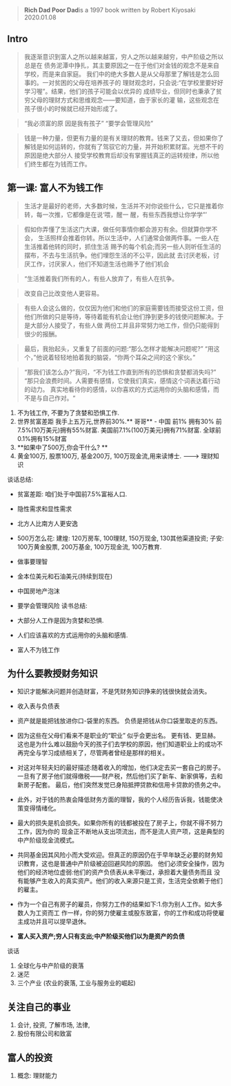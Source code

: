 > **Rich Dad Poor Dad**is a 1997 book written by Robert Kiyosaki
> 2020.01.08

## Intro
> 我逐渐意识到富人之所以越来越富，穷人之所以越来越穷，中产阶级之所以总是在 债务泥潭中挣扎，其主要原因之一在于他们对金钱的观念不是来自学校，而是来自家庭。
我们中的绝大多数人是从父母那里了解钱是怎么回事的。一对贫困的父母在培养孩子的 理财观念时，只会说:“在学校里要好好学习喔”。结果，他们的孩子可能会以优异的 成绩毕业，但同时也秉承了贫穷父母的理财方式和思维观念——要知道，由于家长的灌 输，这些观念在孩子很小的时候就已经开始形成了。

> “我必须富的原 因是我有孩子”
>  “要学会管理风险”

>  钱是一种力量，但更有力量的是有关理财的教育。钱来了又去，但如果你了解钱是如何运转的，你就有了驾驭它的力量，并开始积累财富。光想不干的原因是绝大部分人 接受学校教育后却没有掌握钱真正的运转规律，所以他们终生都在为钱而工作。

 ## 第一课: 富人不为钱工作

> 生活才是最好的老师，大多数时候，生活并不对你说些什么，它只是推着你转，每一次推，它都像是在说‘喂，醒一 醒，有些东西我想让你学学”’

>  假如你弄懂了生活这门大课，做任何事情你都会游刃有余。但就算你学不会， 生活照样会推着你转。所以生活中，人们通常会做两件事。一些人在生活推着他转的同时，抓住生活 赐予的每个机会;而另一些人则听任生活的摆布，不去与生活抗争。他们埋怨生活的不公平，因此就 去讨厌老板，讨厌工作，讨厌家人，他们不知道生活也赐予了他们机会

> “生活推着我们所有的人，有些人放弃了，有些人在抗争。

> 改变自己比改变他人更容易。

> 有些人会这么做的，仅仅因为他们和他们的家庭需要钱而接受这份工资，但他们所做的只是等待，等待着能有机会让他们挣到更多的钱使问题解决。于是大部分人接受了，有些人做 两份工并且非常努力地工作，但仍只能得到很少的报酬。

> 最后，我抬起头，又重复了前面的问题:“那么怎样才能解决问题呢?” “用这个，”他说着轻轻地拍着我的脑袋，“你两个耳朵之间的这个家伙。”

> “那我们该怎么办?”我问，“不为钱工作直到所有的恐惧和贪婪都消失吗?” “那只会浪费时间。人需要有感情，它使我们真实，感情这个词表达着行动的动力。 真实地看待你的感情，以你喜欢的方式运用你的头脑和感情，而不是与自己作对。“

1. 不为钱工作, 不要为了贪婪和恐惧工作.
2. 世界贫富差距  我手上五万元,世界前30%.** 哥哥**
		- 中国 前1% 拥有30% 前7.5%(10万美元)拥有55%财富.  美国前7.1%(100万美元)拥有71%财富. 全球前0.1%拥有15%财富
3. **如果中了500万,你会干什么? **
4. 黄金100万, 股票100万, 基金200万, 100万现金流,用来读博士. ---> 理财知识

谈话总结:
- 贫富差距: 咱们处于中国前7.5%富裕人口.
- 隐性需求和显性需求
- 北方人比南方人更安逸
- 500万怎么花: 建煌: 120万房车, 100理财, 150万现金, 130其他渠道投资; 子安: 100万黄金股票, 200万基金, 100万现金流, 100万教育.
- 做事要理智
- 金本位美元和石油美元(持续到现在)
- 中国房地产泡沫

- 要学会管理风险
读书总结:
- 大部分人工作是因为贪婪和恐惧.
- 人们应该喜欢的方式运用你的头脑和感情.
- 富人不为钱工作

## 为什么要教授财务知识

- 知识才能解决问题并创造财富，不是凭财务知识挣来的钱很快就会消失。

- 收入表与负债表

- 资产就是能把钱放进你口-袋里的东西。
	负债是把钱从你口袋里取走的东西。

- 因为这些在父母们看来不是职业的“职业” 似乎会更出名。
更有钱、更显赫。这也是为什么难以鼓励今天的孩子们去学校的原因，他们知道职业上的成功不 再完全与学习成绩相关了，尽管两者曾经是那样的相关。

- 对这对年轻夫妇的最好描述:随着收入的增加，他们决定去买一套自己的房子。一旦有了房子他们就得缴税——财产税，然后他们买了新车、新家俱等，去和新房子配套。 最后，他们突然发觉已身陷抵押贷款和信用卡贷款的债务之中。

- 此外，对于钱的热衷会降低财务方面的理智，我的个人经历告诉我，钱能使决策变得情绪化。


- 最大的损失是机会损失。如果你所有的钱都被投在了房子上，你就不得不努力工作，因为你的 现金正不断地从支出项流出，而不是流人资产项，这是典型的中产阶级现金流模式。

- 共同基金因其风险小而大受欢迎。但真正的原因仍在于早年缺乏必要的财务知识教育，这也是普通中产阶级被迫回避风险的原因。 他们必须安全操作，因为他们的经济地位虚弱:他们的资产负债表从未平衡过，承担着大量债务而且 没有能够产生收入的真实资产。他们的收入来源只是工资，生活完全依赖于他们的雇主。

- 作为一个自己有房子的雇员，你努力工作的结果如下:1.你为别人工作。如大多数人为工资而工 作一样，你的努力使雇主或股东致富，你的工作和成功将使雇主成功并且可以提早退休。

-  **富人买入资产;穷人只有支出;中产阶级买他们以为是资产的负债**

谈话
1. 全球化与中产阶级的衰落
2. 迷茫
3. 三个产业 (农业的衰落, 工业与服务业的崛起)

## 关注自己的事业
1. 会计, 投资, 了解市场, 法律,
2. 股份有限公司和致富

## 富人的投资
1. 概念: 理财能力
<!--stackedit_data:
eyJoaXN0b3J5IjpbMTQyMjEzMjI2LC0zNDk4NDEwOCwtODc4Mz
MwMDM3LDE5OTY5MTgwNzksMzA1MjY4NjYxLC00MDQzNDk5MDMs
OTM5OTkxODA4LC04NjM2NzE5MTEsMTcxMjc3MzEwOCwtMTY5Mj
Y5MjUyNiwyMjU3Njg0ODAsMzA1MDMwODA4LC00NjQ4NzI5MjAs
MTc3Nzc4NDQ4LDE5NDgxMDI4OTIsMTkwOTYwMzIxNSwtMTY2MT
Y4MjM5MiwxNzMwMDQyMzQ4LC0xNDY5Mjc4MTk0XX0=
-->